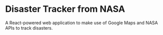 # Disaster Tracker from NASA
A React-powered web application to make use of Google Maps and NASA APIs to track disasters. 